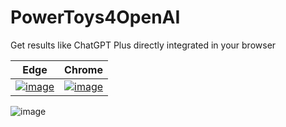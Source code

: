 # PowerToys4OpenAI
Get results like ChatGPT Plus directly integrated in your browser

<center>

Edge | Chrome
--- | ---
[![image](https://user-images.githubusercontent.com/5472296/225245344-112ae97d-03a6-42a6-ab6a-4504d29df695.png)](https://microsoftedge.microsoft.com/addons/detail/powertoys-for-openai-%E2%84%A2/kjeipegpggpbciapoallgaieajcefolp) | [![image](https://user-images.githubusercontent.com/5472296/225245498-2a0ad50d-8295-41ab-8396-b00646521a87.png)](https://chrome.google.com/webstore/detail/powertoys-for-openai/haijiigmikhgoflpocajpfldmjcfbdpa)

</center>

![image](https://user-images.githubusercontent.com/5472296/225244827-bed1a077-82f0-490f-852f-ff6ef944aef1.png)
